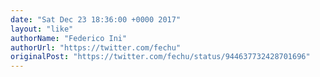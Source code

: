 ```yaml
---
date: "Sat Dec 23 18:36:00 +0000 2017"
layout: "like"
authorName: "Federico Ini"
authorUrl: "https://twitter.com/fechu"
originalPost: "https://twitter.com/fechu/status/944637732428701696"
---
```

